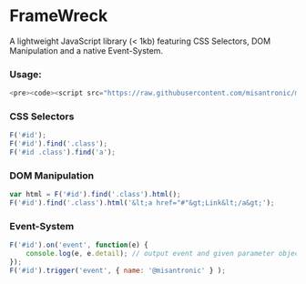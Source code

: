 FrameWreck
=========

A lightweight JavaScript library (< 1kb) featuring CSS Selectors, DOM Manipulation and a native Event-System.

### Usage:
```javascript
<pre><code><script src="https://raw.githubusercontent.com/misantronic/min/master/framewreck/fw.min.js"></script>
```

### CSS Selectors
```javascript
F('#id');
F('#id').find('.class');
F('#id .class').find('a');
```

### DOM Manipulation
```javascript
var html = F('#id').find('.class').html();
F('#id').find('.class').html('&lt;a href="#"&gt;Link&lt;/a&gt;');
```

### Event-System
```javascript
F('#id').on('event', function(e) {
	console.log(e, e.detail); // output event and given parameter object
});
F('#id').trigger('event', { name: '@misantronic' } );
```
